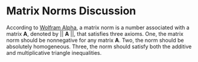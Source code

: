 # Matrix Norms Discussion

According to [Wolfram Alpha](http://mathworld.wolfram.com/MatrixNorm.html), a matrix norm is a number associated with a matrix **A**, denoted by || **A** ||, that satisfies three axioms. One, the matrix norm should be nonnegative for any matrix **A**. Two, the norm should be absolutely homogeneous. Three, the norm should satisfy both the additive and multiplicative triangle inequalities. 